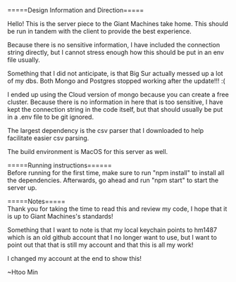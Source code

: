 =====Design Information and Direction=====  

Hello! This is the server piece to the Giant Machines take home. This should be run in tandem with the client to provide the best experience. 

Because there is no sensitive information, I have included the connection string directly, but I cannot stress enough how this should be put in an env file usually.

Something that I did not anticipate, is that Big Sur actually messed up a lot of my dbs. Both Mongo and Postgres stopped working after the update!!! :(

I ended up using the Cloud version of mongo because you can create a free cluster. Because there is no information in here that is too sensitive, I have kept the connection string in the code itself, but that should usually be put in a .env file to be git ignored.

The largest dependency is the csv parser that I downloaded to help facilitate easier csv parsing.

The build environment is MacOS for this server as well.

=====Running instructions======  
Before running for the first time, make sure to run "npm install" to install all the dependencies.
Afterwards, go ahead and run "npm start" to start the server up.

=====Notes=====  
Thank you for taking the time to read this and review my code, I hope that it is up to Giant Machines's standards!

Something that I want to note is that my local keychain points to hm1487 which is an old github account that I no longer want to use, but I want to point out that that is still my account and that this is all my work!

I changed my account at the end to show this!

~Htoo Min